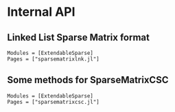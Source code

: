 # Internal API


## Linked List Sparse Matrix format
```@autodocs
Modules = [ExtendableSparse]
Pages = ["sparsematrixlnk.jl"]
```

## Some methods for SparseMatrixCSC
```@autodocs
Modules = [ExtendableSparse]
Pages = ["sparsematrixcsc.jl"]
```


